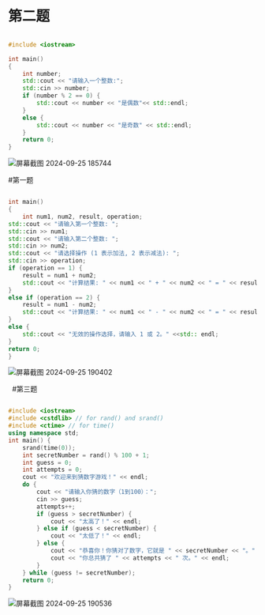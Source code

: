 # 第二题
```cpp

#include <iostream>

int main()
{
    int number;
    std::cout << "请输入一个整数:";
    std::cin >> number;
    if (number % 2 == 0) {
        std::cout << number << "是偶数"<< std::endl;
    }
    else {
        std::cout << number << "是奇数" << std::endl;
    }
    return 0;
} 
```
![屏幕截图 2024-09-25 185744](https://github.com/user-attachments/assets/bf1cc905-5f37-4ce9-b636-510a5383cbbf)



#第一题
```cpp

int main()
{
    int num1, num2, result, operation;
std::cout << "请输入第一个整数: ";
std::cin >> num1;
std::cout << "请输入第二个整数: ";
std::cin >> num2;
std::cout << "请选择操作 (1 表示加法, 2 表示减法): ";
std::cin >> operation;
if (operation == 1) {
    result = num1 + num2;
    std::cout << "计算结果: " << num1 << " + " << num2 << " = " << result << std::endl;
}
else if (operation == 2) {
    result = num1 - num2;
    std::cout << "计算结果: " << num1 << " - " << num2 << " = " << result <<std:: endl;
}
else {
    std::cout << "无效的操作选择，请输入 1 或 2。" <<std:: endl;
}
return 0; 
}
```
![屏幕截图 2024-09-25 190402](https://github.com/user-attachments/assets/54fd2482-7745-40be-a5cd-f7c298af5eed)

 
#第三题

```cpp

#include <iostream>
#include <cstdlib> // for rand() and srand()
#include <ctime> // for time()
using namespace std;
int main() {
    srand(time(0));
    int secretNumber = rand() % 100 + 1;
    int guess = 0; 
    int attempts = 0; 
    cout << "欢迎来到猜数字游戏！" << endl;
    do {
        cout << "请输入你猜的数字（1到100）：";
        cin >> guess;
        attempts++;
        if (guess > secretNumber) {
            cout << "太高了！" << endl;
        } else if (guess < secretNumber) {
            cout << "太低了！" << endl;
        } else {
            cout << "恭喜你！你猜对了数字，它就是 " << secretNumber << "。" << endl;
            cout << "你总共猜了 " << attempts << " 次。" << endl;
        }
    } while (guess != secretNumber);
    return 0;
}

```
![屏幕截图 2024-09-25 190536](https://github.com/user-attachments/assets/599502c3-51d3-477d-88ce-aa954187451b)

